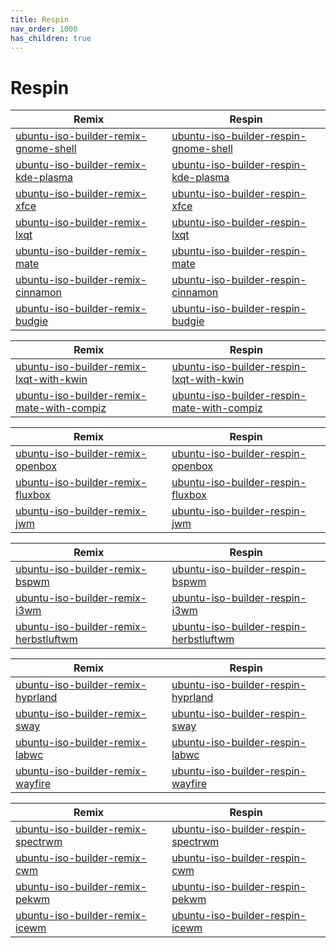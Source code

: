 ```yaml
---
title: Respin
nav_order: 1000
has_children: true
---
```



# Respin




| Remix | Respin |
| ----- | ------ |
| [ubuntu-iso-builder-remix-gnome-shell](https://github.com/samwhelp/ubuntu-iso-builder-remix-gnome-shell) | [ubuntu-iso-builder-respin-gnome-shell](https://github.com/samwhelp/ubuntu-iso-builder-respin-gnome-shell) |
| [ubuntu-iso-builder-remix-kde-plasma](https://github.com/samwhelp/ubuntu-iso-builder-remix-kde-plasma) | [ubuntu-iso-builder-respin-kde-plasma](https://github.com/samwhelp/ubuntu-iso-builder-respin-kde-plasma) |
| [ubuntu-iso-builder-remix-xfce](https://github.com/samwhelp/ubuntu-iso-builder-remix-xfce) | [ubuntu-iso-builder-respin-xfce](https://github.com/samwhelp/ubuntu-iso-builder-respin-xfce) |
| [ubuntu-iso-builder-remix-lxqt](https://github.com/samwhelp/ubuntu-iso-builder-remix-lxqt) | [ubuntu-iso-builder-respin-lxqt](https://github.com/samwhelp/ubuntu-iso-builder-respin-lxqt) |
| [ubuntu-iso-builder-remix-mate](https://github.com/samwhelp/ubuntu-iso-builder-remix-mate) | [ubuntu-iso-builder-respin-mate](https://github.com/samwhelp/ubuntu-iso-builder-respin-mate) |
| [ubuntu-iso-builder-remix-cinnamon](https://github.com/samwhelp/ubuntu-iso-builder-remix-cinnamon) | [ubuntu-iso-builder-respin-cinnamon](https://github.com/samwhelp/ubuntu-iso-builder-respin-cinnamon) |
| [ubuntu-iso-builder-remix-budgie](https://github.com/samwhelp/ubuntu-iso-builder-remix-budgie) | [ubuntu-iso-builder-respin-budgie](https://github.com/samwhelp/ubuntu-iso-builder-respin-budgie) |




| Remix | Respin |
| ----- | ------ |
| [ubuntu-iso-builder-remix-lxqt-with-kwin](https://github.com/samwhelp/ubuntu-iso-builder-remix-lxqt-with-kwin) | [ubuntu-iso-builder-respin-lxqt-with-kwin](https://github.com/samwhelp/ubuntu-iso-builder-respin-lxqt-with-kwin) |
| [ubuntu-iso-builder-remix-mate-with-compiz](https://github.com/samwhelp/ubuntu-iso-builder-remix-mate-with-compiz) | [ubuntu-iso-builder-respin-mate-with-compiz](https://github.com/samwhelp/ubuntu-iso-builder-respin-mate-with-compiz) |




| Remix | Respin |
| ----- | ------ |
| [ubuntu-iso-builder-remix-openbox](https://github.com/samwhelp/ubuntu-iso-builder-remix-openbox) | [ubuntu-iso-builder-respin-openbox](https://github.com/samwhelp/ubuntu-iso-builder-respin-openbox) |
| [ubuntu-iso-builder-remix-fluxbox](https://github.com/samwhelp/ubuntu-iso-builder-remix-fluxbox) | [ubuntu-iso-builder-respin-fluxbox](https://github.com/samwhelp/ubuntu-iso-builder-respin-fluxbox) |
| [ubuntu-iso-builder-remix-jwm](https://github.com/samwhelp/ubuntu-iso-builder-remix-jwm) | [ubuntu-iso-builder-respin-jwm](https://github.com/samwhelp/ubuntu-iso-builder-respin-jwm) |




| Remix | Respin |
| ----- | ------ |
| [ubuntu-iso-builder-remix-bspwm](https://github.com/samwhelp/ubuntu-iso-builder-remix-bspwm) | [ubuntu-iso-builder-respin-bspwm](https://github.com/samwhelp/ubuntu-iso-builder-respin-bspwm) |
| [ubuntu-iso-builder-remix-i3wm](https://github.com/samwhelp/ubuntu-iso-builder-remix-i3wm) | [ubuntu-iso-builder-respin-i3wm](https://github.com/samwhelp/ubuntu-iso-builder-respin-i3wm) |
| [ubuntu-iso-builder-remix-herbstluftwm](https://github.com/samwhelp/ubuntu-iso-builder-remix-herbstluftwm) | [ubuntu-iso-builder-respin-herbstluftwm](https://github.com/samwhelp/ubuntu-iso-builder-respin-herbstluftwm) |




| Remix | Respin |
| ----- | ------ |
| [ubuntu-iso-builder-remix-hyprland](https://github.com/samwhelp/ubuntu-iso-builder-remix-hyprland) | [ubuntu-iso-builder-respin-hyprland](https://github.com/samwhelp/ubuntu-iso-builder-respin-hyprland) |
| [ubuntu-iso-builder-remix-sway](https://github.com/samwhelp/ubuntu-iso-builder-remix-sway) | [ubuntu-iso-builder-respin-sway](https://github.com/samwhelp/ubuntu-iso-builder-respin-sway) |
| [ubuntu-iso-builder-remix-labwc](https://github.com/samwhelp/ubuntu-iso-builder-remix-labwc) | [ubuntu-iso-builder-respin-labwc](https://github.com/samwhelp/ubuntu-iso-builder-respin-labwc) |
| [ubuntu-iso-builder-remix-wayfire](https://github.com/samwhelp/ubuntu-iso-builder-remix-wayfire) | [ubuntu-iso-builder-respin-wayfire](https://github.com/samwhelp/ubuntu-iso-builder-respin-wayfire) |




| Remix | Respin |
| ----- | ------ |
| [ubuntu-iso-builder-remix-spectrwm](https://github.com/samwhelp/ubuntu-iso-builder-remix-spectrwm) | [ubuntu-iso-builder-respin-spectrwm](https://github.com/samwhelp/ubuntu-iso-builder-respin-spectrwm) |
| [ubuntu-iso-builder-remix-cwm](https://github.com/samwhelp/ubuntu-iso-builder-remix-cwm) | [ubuntu-iso-builder-respin-cwm](https://github.com/samwhelp/ubuntu-iso-builder-respin-cwm) |
| [ubuntu-iso-builder-remix-pekwm](https://github.com/samwhelp/ubuntu-iso-builder-remix-pekwm) | [ubuntu-iso-builder-respin-pekwm](https://github.com/samwhelp/ubuntu-iso-builder-respin-pekwm) |
| [ubuntu-iso-builder-remix-icewm](https://github.com/samwhelp/ubuntu-iso-builder-remix-icewm) | [ubuntu-iso-builder-respin-icewm](https://github.com/samwhelp/ubuntu-iso-builder-respin-icewm) |
